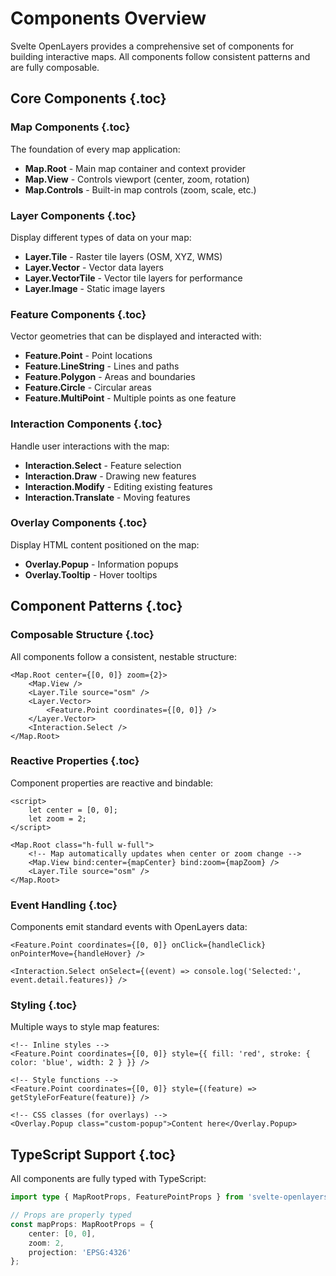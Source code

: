 # Components Overview

Svelte OpenLayers provides a comprehensive set of components for building interactive maps. All components follow consistent patterns and are fully composable.

## Core Components {.toc}

### Map Components {.toc}

The foundation of every map application:

- **Map.Root** - Main map container and context provider
- **Map.View** - Controls viewport (center, zoom, rotation)
- **Map.Controls** - Built-in map controls (zoom, scale, etc.)

### Layer Components {.toc}

Display different types of data on your map:

- **Layer.Tile** - Raster tile layers (OSM, XYZ, WMS)
- **Layer.Vector** - Vector data layers
- **Layer.VectorTile** - Vector tile layers for performance
- **Layer.Image** - Static image layers

### Feature Components {.toc}

Vector geometries that can be displayed and interacted with:

- **Feature.Point** - Point locations
- **Feature.LineString** - Lines and paths
- **Feature.Polygon** - Areas and boundaries
- **Feature.Circle** - Circular areas
- **Feature.MultiPoint** - Multiple points as one feature

### Interaction Components {.toc}

Handle user interactions with the map:

- **Interaction.Select** - Feature selection
- **Interaction.Draw** - Drawing new features
- **Interaction.Modify** - Editing existing features
- **Interaction.Translate** - Moving features

### Overlay Components {.toc}

Display HTML content positioned on the map:

- **Overlay.Popup** - Information popups
- **Overlay.Tooltip** - Hover tooltips

## Component Patterns {.toc}

### Composable Structure {.toc}

All components follow a consistent, nestable structure:

```svelte
<Map.Root center={[0, 0]} zoom={2}>
	<Map.View />
	<Layer.Tile source="osm" />
	<Layer.Vector>
		<Feature.Point coordinates={[0, 0]} />
	</Layer.Vector>
	<Interaction.Select />
</Map.Root>
```

### Reactive Properties {.toc}

Component properties are reactive and bindable:

```svelte
<script>
	let center = [0, 0];
	let zoom = 2;
</script>

<Map.Root class="h-full w-full">
	<!-- Map automatically updates when center or zoom change -->
	<Map.View bind:center={mapCenter} bind:zoom={mapZoom} />
	<Layer.Tile source="osm" />
</Map.Root>
```

### Event Handling {.toc}

Components emit standard events with OpenLayers data:

```svelte
<Feature.Point coordinates={[0, 0]} onClick={handleClick} onPointerMove={handleHover} />

<Interaction.Select onSelect={(event) => console.log('Selected:', event.detail.features)} />
```

### Styling {.toc}

Multiple ways to style map features:

```svelte
<!-- Inline styles -->
<Feature.Point coordinates={[0, 0]} style={{ fill: 'red', stroke: { color: 'blue', width: 2 } }} />

<!-- Style functions -->
<Feature.Point coordinates={[0, 0]} style={(feature) => getStyleForFeature(feature)} />

<!-- CSS classes (for overlays) -->
<Overlay.Popup class="custom-popup">Content here</Overlay.Popup>
```

## TypeScript Support {.toc}

All components are fully typed with TypeScript:

```typescript
import type { MapRootProps, FeaturePointProps } from 'svelte-openlayers';

// Props are properly typed
const mapProps: MapRootProps = {
	center: [0, 0],
	zoom: 2,
	projection: 'EPSG:4326'
};
```
